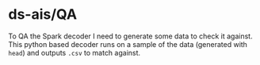 # ds-ais/QA

To QA the Spark decoder I need to generate some data to check it against. This python based decoder runs on a sample of the data (generated with `head`) and outputs `.csv` to match against.